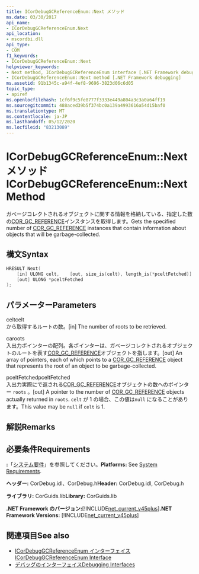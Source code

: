 ```yaml
---
title: ICorDebugGCReferenceEnum::Next メソッド
ms.date: 03/30/2017
api_name:
- ICorDebugGCReferenceEnum.Next
api_location:
- mscordbi.dll
api_type:
- COM
f1_keywords:
- ICorDebugGCReferenceEnum::Next
helpviewer_keywords:
- Next method, ICorDebugGCReferenceEnum interface [.NET Framework debugging]
- ICorDebugGCReferenceEnum::Next method [.NET Framework debugging]
ms.assetid: 91b1345c-a94f-4ef8-9696-3823d06c6d05
topic_type:
- apiref
ms.openlocfilehash: 1cf6f9c5fe8777f3333e449a804a3c3a0a64ff19
ms.sourcegitcommit: 488aced39b5f374bc0a139a4993616a54d15baf0
ms.translationtype: MT
ms.contentlocale: ja-JP
ms.lasthandoff: 05/12/2020
ms.locfileid: "83213089"
---
```

# <a name="icordebuggcreferenceenumnext-method"></a><span data-ttu-id="2bc2b-102">ICorDebugGCReferenceEnum::Next メソッド</span><span class="sxs-lookup"><span data-stu-id="2bc2b-102">ICorDebugGCReferenceEnum::Next Method</span></span>
<span data-ttu-id="2bc2b-103">ガベージコレクトされるオブジェクトに関する情報を格納している、指定した数の[COR_GC_REFERENCE](cor-gc-reference-structure.md)インスタンスを取得します。</span><span class="sxs-lookup"><span data-stu-id="2bc2b-103">Gets the specified number of [COR_GC_REFERENCE](cor-gc-reference-structure.md) instances that contain information about objects that will be garbage-collected.</span></span>  
  
## <a name="syntax"></a><span data-ttu-id="2bc2b-104">構文</span><span class="sxs-lookup"><span data-stu-id="2bc2b-104">Syntax</span></span>  
  
```cpp  
HRESULT Next(  
    [in] ULONG celt,    [out, size_is(celt), length_is(*pceltFetched)] COR_GC_REFERENCE roots[],
    [out] ULONG *pceltFetched  
);  
```  
  
## <a name="parameters"></a><span data-ttu-id="2bc2b-105">パラメーター</span><span class="sxs-lookup"><span data-stu-id="2bc2b-105">Parameters</span></span>  
 <span data-ttu-id="2bc2b-106">celt</span><span class="sxs-lookup"><span data-stu-id="2bc2b-106">celt</span></span>  
 <span data-ttu-id="2bc2b-107">から取得するルートの数。</span><span class="sxs-lookup"><span data-stu-id="2bc2b-107">[in] The number of roots to be retrieved.</span></span>  
  
 <span data-ttu-id="2bc2b-108">ca</span><span class="sxs-lookup"><span data-stu-id="2bc2b-108">roots</span></span>  
 <span data-ttu-id="2bc2b-109">入出力ポインターの配列。各ポインターは、ガベージコレクトされるオブジェクトのルートを表す[COR_GC_REFERENCE](cor-gc-reference-structure.md)オブジェクトを指します。</span><span class="sxs-lookup"><span data-stu-id="2bc2b-109">[out] An array of pointers, each of which points to a [COR_GC_REFERENCE](cor-gc-reference-structure.md) object that represents the root of an object to be garbage-collected.</span></span>  
  
 <span data-ttu-id="2bc2b-110">pceltFetched</span><span class="sxs-lookup"><span data-stu-id="2bc2b-110">pceltFetched</span></span>  
 <span data-ttu-id="2bc2b-111">入出力実際にで返される[COR_GC_REFERENCE](cor-gc-reference-structure.md)オブジェクトの数へのポインター `roots` 。</span><span class="sxs-lookup"><span data-stu-id="2bc2b-111">[out] A pointer to the number of [COR_GC_REFERENCE](cor-gc-reference-structure.md) objects actually returned in `roots`.</span></span> <span data-ttu-id="2bc2b-112">`celt` が 1 の場合、この値は`null` になることがあります。</span><span class="sxs-lookup"><span data-stu-id="2bc2b-112">This value may be `null` if `celt` is 1.</span></span>  
  
## <a name="remarks"></a><span data-ttu-id="2bc2b-113">解説</span><span class="sxs-lookup"><span data-stu-id="2bc2b-113">Remarks</span></span>  
  
## <a name="requirements"></a><span data-ttu-id="2bc2b-114">必要条件</span><span class="sxs-lookup"><span data-stu-id="2bc2b-114">Requirements</span></span>  
 <span data-ttu-id="2bc2b-115">**:**「[システム要件](../../get-started/system-requirements.md)」を参照してください。</span><span class="sxs-lookup"><span data-stu-id="2bc2b-115">**Platforms:** See [System Requirements](../../get-started/system-requirements.md).</span></span>  
  
 <span data-ttu-id="2bc2b-116">**ヘッダー:** CorDebug.idl、CorDebug.h</span><span class="sxs-lookup"><span data-stu-id="2bc2b-116">**Header:** CorDebug.idl, CorDebug.h</span></span>  
  
 <span data-ttu-id="2bc2b-117">**ライブラリ:** CorGuids.lib</span><span class="sxs-lookup"><span data-stu-id="2bc2b-117">**Library:** CorGuids.lib</span></span>  
  
 <span data-ttu-id="2bc2b-118">**.NET Framework のバージョン:**[!INCLUDE[net_current_v45plus](../../../../includes/net-current-v45plus-md.md)]</span><span class="sxs-lookup"><span data-stu-id="2bc2b-118">**.NET Framework Versions:** [!INCLUDE[net_current_v45plus](../../../../includes/net-current-v45plus-md.md)]</span></span>  
  
## <a name="see-also"></a><span data-ttu-id="2bc2b-119">関連項目</span><span class="sxs-lookup"><span data-stu-id="2bc2b-119">See also</span></span>

- [<span data-ttu-id="2bc2b-120">ICorDebugGCReferenceEnum インターフェイス</span><span class="sxs-lookup"><span data-stu-id="2bc2b-120">ICorDebugGCReferenceEnum Interface</span></span>](icordebuggcreferenceenum-interface.md)
- [<span data-ttu-id="2bc2b-121">デバッグのインターフェイス</span><span class="sxs-lookup"><span data-stu-id="2bc2b-121">Debugging Interfaces</span></span>](debugging-interfaces.md)
